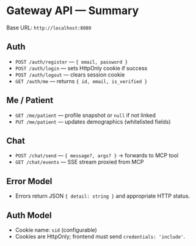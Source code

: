 # Gateway API — Summary

Base URL: `http://localhost:8080`

## Auth
- `POST /auth/register` — `{ email, password }`
- `POST /auth/login` — sets HttpOnly cookie if success
- `POST /auth/logout` — clears session cookie
- `GET /auth/me` — returns `{ id, email, is_verified }`

## Me / Patient
- `GET /me/patient` — profile snapshot or `null` if not linked
- `PUT /me/patient` — updates demographics (whitelisted fields)

## Chat
- `POST /chat/send` — `{ message?, args? }` → forwards to MCP tool
- `GET /chat/events` — SSE stream proxied from MCP

## Error Model
- Errors return JSON `{ detail: string }` and appropriate HTTP status.

## Auth Model
- Cookie name: `sid` (configurable)
- Cookies are HttpOnly; frontend must send `credentials: 'include'`.
